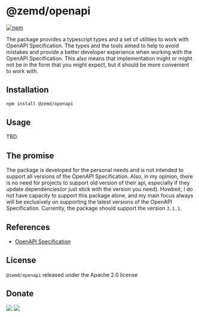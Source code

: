 # @zemd/openapi

[![npm](https://img.shields.io/npm/v/@zemd/openapi?color=0000ff&label=npm&labelColor=000)](https://npmjs.com/package/@zemd/openapi)

The package provides a typescript types and a set of utilities to work with OpenAPI Specification. The types and the tools aimed to help to avoid mistakes and provide a better developer experience when working with the OpenAPI Specification. This also means that implementation might or might not be in the form that you might expect, but it should be more convenient to work with.

## Installation

```bash
npm install @zemd/openapi
```

## Usage

TBD.

## The promise

The package is developed for the personal needs and is not intended to support all versions of the OpenAPI Specification. Also, in my opinion, there is no need for projects to support old version of their api, especially if they update dependencies(or just stick with the version you need). Howbeit, I do not have capacity to support this package alone, and my main focus always will be exclusively on supporting the latest versions of the OpenAPI Specification. Currently, the package should support the version `3.1.1`.

## References

- [OpenAPI Specification](https://spec.openapis.org/oas/latest.html)

## License

`@zemd/openapi` released under the Apache 2.0 license

## Donate

[![](https://img.shields.io/badge/patreon-donate-yellow.svg)](https://www.patreon.com/red_rabbit)
[![](https://img.shields.io/static/v1?label=UNITED24&message=support%20Ukraine&color=blue)](https://u24.gov.ua/)
